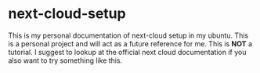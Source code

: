# next-cloud-setup
This is my personal documentation of next-cloud setup in my ubuntu.
This is a personal project and will act as a future reference for me. This is **NOT** a tutorial. I suggest to lookup at the official next cloud documentation if you also want to try something like this. 
